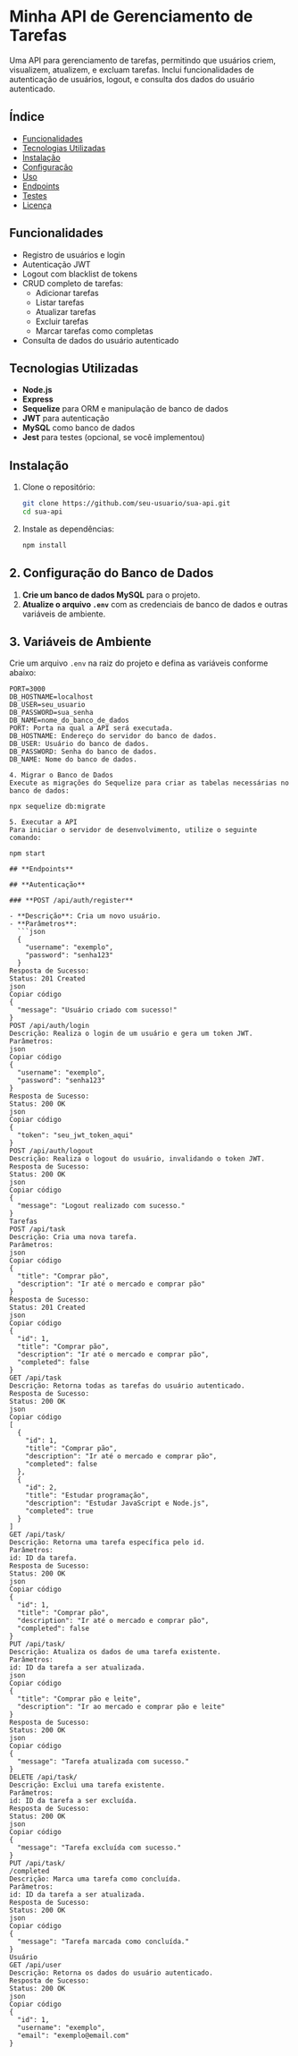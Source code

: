 # Minha API de Gerenciamento de Tarefas

Uma API para gerenciamento de tarefas, permitindo que usuários criem, visualizem, atualizem, e excluam tarefas. Inclui funcionalidades de autenticação de usuários, logout, e consulta dos dados do usuário autenticado.

## Índice
- [Funcionalidades](#funcionalidades)
- [Tecnologias Utilizadas](#tecnologias-utilizadas)
- [Instalação](#instalação)
- [Configuração](#configuração)
- [Uso](#uso)
- [Endpoints](#endpoints)
- [Testes](#testes)
- [Licença](#licença)

## Funcionalidades
- Registro de usuários e login
- Autenticação JWT
- Logout com blacklist de tokens
- CRUD completo de tarefas:
  - Adicionar tarefas
  - Listar tarefas
  - Atualizar tarefas
  - Excluir tarefas
  - Marcar tarefas como completas
- Consulta de dados do usuário autenticado

## Tecnologias Utilizadas
- **Node.js**
- **Express**
- **Sequelize** para ORM e manipulação de banco de dados
- **JWT** para autenticação
- **MySQL** como banco de dados
- **Jest** para testes (opcional, se você implementou)

## Instalação
1. Clone o repositório:
   ```bash
   git clone https://github.com/seu-usuario/sua-api.git
   cd sua-api

2. Instale as dependências:
   ```bash
   npm install


## 2. Configuração do Banco de Dados
1. **Crie um banco de dados MySQL** para o projeto.
2. **Atualize o arquivo `.env`** com as credenciais de banco de dados e outras variáveis de ambiente.

## 3. Variáveis de Ambiente
Crie um arquivo `.env` na raiz do projeto e defina as variáveis conforme abaixo:

```plaintext
PORT=3000
DB_HOSTNAME=localhost
DB_USER=seu_usuario
DB_PASSWORD=sua_senha
DB_NAME=nome_do_banco_de_dados
PORT: Porta na qual a API será executada.
DB_HOSTNAME: Endereço do servidor do banco de dados.
DB_USER: Usuário do banco de dados.
DB_PASSWORD: Senha do banco de dados.
DB_NAME: Nome do banco de dados.

4. Migrar o Banco de Dados
Execute as migrações do Sequelize para criar as tabelas necessárias no banco de dados:

npx sequelize db:migrate

5. Executar a API
Para iniciar o servidor de desenvolvimento, utilize o seguinte comando:

npm start

## **Endpoints**

## **Autenticação**

### **POST /api/auth/register**

- **Descrição**: Cria um novo usuário.
- **Parâmetros**:
  ```json
  {
    "username": "exemplo",
    "password": "senha123"
  }
Resposta de Sucesso:
Status: 201 Created
json
Copiar código
{
  "message": "Usuário criado com sucesso!"
}
POST /api/auth/login
Descrição: Realiza o login de um usuário e gera um token JWT.
Parâmetros:
json
Copiar código
{
  "username": "exemplo",
  "password": "senha123"
}
Resposta de Sucesso:
Status: 200 OK
json
Copiar código
{
  "token": "seu_jwt_token_aqui"
}
POST /api/auth/logout
Descrição: Realiza o logout do usuário, invalidando o token JWT.
Resposta de Sucesso:
Status: 200 OK
json
Copiar código
{
  "message": "Logout realizado com sucesso."
}
Tarefas
POST /api/task
Descrição: Cria uma nova tarefa.
Parâmetros:
json
Copiar código
{
  "title": "Comprar pão",
  "description": "Ir até o mercado e comprar pão"
}
Resposta de Sucesso:
Status: 201 Created
json
Copiar código
{
  "id": 1,
  "title": "Comprar pão",
  "description": "Ir até o mercado e comprar pão",
  "completed": false
}
GET /api/task
Descrição: Retorna todas as tarefas do usuário autenticado.
Resposta de Sucesso:
Status: 200 OK
json
Copiar código
[
  {
    "id": 1,
    "title": "Comprar pão",
    "description": "Ir até o mercado e comprar pão",
    "completed": false
  },
  {
    "id": 2,
    "title": "Estudar programação",
    "description": "Estudar JavaScript e Node.js",
    "completed": true
  }
]
GET /api/task/
Descrição: Retorna uma tarefa específica pelo id.
Parâmetros:
id: ID da tarefa.
Resposta de Sucesso:
Status: 200 OK
json
Copiar código
{
  "id": 1,
  "title": "Comprar pão",
  "description": "Ir até o mercado e comprar pão",
  "completed": false
}
PUT /api/task/
Descrição: Atualiza os dados de uma tarefa existente.
Parâmetros:
id: ID da tarefa a ser atualizada.
json
Copiar código
{
  "title": "Comprar pão e leite",
  "description": "Ir ao mercado e comprar pão e leite"
}
Resposta de Sucesso:
Status: 200 OK
json
Copiar código
{
  "message": "Tarefa atualizada com sucesso."
}
DELETE /api/task/
Descrição: Exclui uma tarefa existente.
Parâmetros:
id: ID da tarefa a ser excluída.
Resposta de Sucesso:
Status: 200 OK
json
Copiar código
{
  "message": "Tarefa excluída com sucesso."
}
PUT /api/task/
/completed
Descrição: Marca uma tarefa como concluída.
Parâmetros:
id: ID da tarefa a ser atualizada.
Resposta de Sucesso:
Status: 200 OK
json
Copiar código
{
  "message": "Tarefa marcada como concluída."
}
Usuário
GET /api/user
Descrição: Retorna os dados do usuário autenticado.
Resposta de Sucesso:
Status: 200 OK
json
Copiar código
{
  "id": 1,
  "username": "exemplo",
  "email": "exemplo@email.com"
}
